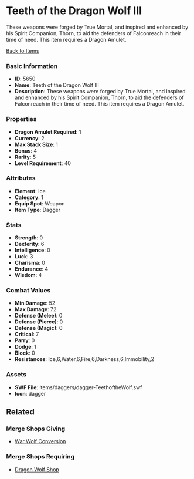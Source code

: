 # Teeth of the Dragon Wolf III

These weapons were forged by True Mortal, and inspired and enhanced by his Spirit Companion, Thorn, to aid the defenders of Falconreach in their time of need. This item requires a Dragon Amulet.

[Back to Items](../items.md)

### Basic Information

- **ID**: 5650
- **Name**: Teeth of the Dragon Wolf III
- **Description**: These weapons were forged by True Mortal, and inspired and enhanced by his Spirit Companion, Thorn, to aid the defenders of Falconreach in their time of need. This item requires a Dragon Amulet.

### Properties

- **Dragon Amulet Required**: 1
- **Currency**: 2
- **Max Stack Size**: 1
- **Bonus**: 4
- **Rarity**: 5
- **Level Requirement**: 40

### Attributes

- **Element**: Ice
- **Category**: 1
- **Equip Spot**: Weapon
- **Item Type**: Dagger

### Stats

- **Strength**: 0
- **Dexterity**: 6
- **Intelligence**: 0
- **Luck**: 3
- **Charisma**: 0
- **Endurance**: 4
- **Wisdom**: 4

### Combat Values

- **Min Damage**: 52
- **Max Damage**: 72
- **Defense (Melee)**: 0
- **Defense (Pierce)**: 0
- **Defense (Magic)**: 0
- **Critical**: 7
- **Parry**: 0
- **Dodge**: 1
- **Block**: 0
- **Resistances**: Ice,6,Water,6,Fire,6,Darkness,6,Immobility,2

### Assets

- **SWF File**: items/daggers/dagger-TeethoftheWolf.swf
- **Icon**: dagger

## Related

### Merge Shops Giving

- [War Wolf Conversion](../merge-shops/87-war-wolf-conversion.md)

### Merge Shops Requiring

- [Dragon Wolf Shop](../merge-shops/88-dragon-wolf-shop.md)

